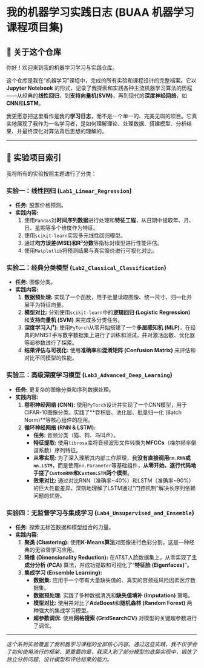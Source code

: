 # 我的机器学习实践日志 (BUAA 机器学习课程项目集)

## 👋 关于这个仓库

你好！欢迎来到我的机器学习学习与实践仓库。

这个仓库是我在“机器学习”课程中，完成的所有实验和课程设计的完整档案。它以 **Jupyter Notebook** 的形式，记录了我探索和实践各种主流机器学习算法的历程——从经典的**线性回归**，到**支持向量机(SVM)**，再到现代的**深度神经网络**，如**CNN**和**LSTM**。

我更愿意把这里看作是我的**学习日志**，而不是一个单一的、完美无瑕的项目。它真实地展现了我作为一名学习者，是如何理解理论、处理数据、搭建模型、分析结果、并最终深化对算法背后思想的理解的。

---

## 📒 实验项目索引

我将所有的实验按照主题进行了分类：

### **实验一：线性回归 (`Lab1_Linear_Regression`)**

*   **任务:** 股票价格预测。
*   **实践内容:**
    1.  使用`Pandas`对**时间序列数据**进行处理和**特征工程**，从日期中提取年、月、日、星期等多个维度作为特征。
    2.  使用`scikit-learn`实现多元线性回归模型。
    3.  通过**均方误差(MSE)**和**R²分数**等指标对模型进行性能评估。
    4.  使用`Matplotlib`将预测结果与真实股价进行可视化对比。

### **实验二：经典分类模型 (`Lab2_Classical_Classification`)**

*   **任务:** 图像分类。
*   **实践内容:**
    1.  **数据预处理:** 实现了一个函数，用于批量读取图像、统一尺寸、归一化并展平为特征向量。
    2.  **模型对比:** 分别使用`scikit-learn`中的**逻辑回归 (Logistic Regression)** 和**支持向量机 (SVM)** 来完成多分类任务。
    3.  **深度学习入门:** 使用`PyTorch`从零开始搭建了一个**多层感知机 (MLP)**，在经典的MNIST手写数字数据集上进行了训练和测试，并对激活函数、优化器等超参数进行了探索。
    4.  **结果评估与可视化:** 使用**准确率**和**混淆矩阵 (Confusion Matrix)** 来评估和对比不同模型的性能。

### **实验三：高级深度学习模型 (`Lab3_Advanced_Deep_Learning`)**

*   **任务:** 更复杂的图像分类和序列数据处理。
*   **实践内容:**
    1.  **卷积神经网络 (CNN):** 使用`PyTorch`设计并实现了一个CNN模型，用于CIFAR-10图像分类。实践了**卷积层、池化层、批量归一化 (Batch Norm)**等核心组件的应用。
    2.  **循环神经网络 (RNN & LSTM):**
        *   **任务:** 音频分类（猫、狗、鸟叫声）。
        *   **特征提取:** 使用`librosa`库将音频波形文件转换为**MFCCs**（梅尔频率倒谱系数）序列特征。
        *   **从零实现:** 为了深入理解其内部工作原理，我**没有直接调用`nn.RNN`或`nn.LSTM`**，而是使用`nn.Parameter`等基础组件，**从零开始、逐行代码地手搓了`CustomRNN`和`CustomLSTM`两个模型**。
        *   **效果对比:** 通过对比RNN（准确率~40%）和LSTM（准确率~90%）的巨大性能差异，深刻地理解了LSTM通过“门控机制”解决长序列依赖问题的优势。

### **实验四：无监督学习与集成学习 (`Lab4_Unsupervised_and_Ensemble`)**

*   **任务:** 探索无标签数据和模型组合的力量。
*   **实践内容:**
    1.  **聚类 (Clustering):** 使用**K-Means算法**对图像进行色彩分割，这是一种经典的无监督学习应用。
    2.  **降维 (Dimensionality Reduction):** 在AT&T人脸数据集上，从零实现了**主成分分析 (PCA)** 算法，并成功提取和可视化了“**特征脸 (Eigenfaces)**”。
    3.  **集成学习 (Ensemble Learning):**
        *   **数据集:** 应用于一个带有大量缺失值的、真实的宫颈癌风险因素医疗数据集。
        *   **数据预处理:** 实践了多种数据清洗和**缺失值填补 (Imputation)** 策略。
        *   **模型对比:** 使用并对比了**AdaBoost**和**随机森林 (Random Forest)** 两种强大的集成学习模型。
        *   **超参数调优:** 使用**网格搜索 (GridSearchCV)** 对模型的关键超参数进行了调优。

---

*这个系列实验覆盖了我机器学习课程的全部核心内容。通过这些实践，我不仅学会了如何使用流行的框架，更重要的是，我深入到了部分模型的底层实现中，锻炼了独立分析问题、设计模型和评估结果的能力。*